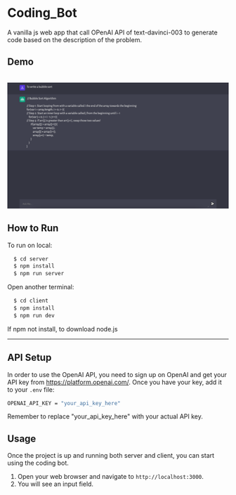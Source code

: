 
# Coding_Bot

A vanilla js web app that call OPenAI API of text-davinci-003 to generate code based on the description of the problem.
## Demo
<br>
<img src="client/assets/demo.png"/>

## How to Run

To run on local:

```bash
  $ cd server
  $ npm install 
  $ npm run server
```
Open another terminal:
```bash
  $ cd client
  $ npm install 
  $ npm run dev
```

If npm not install, to download node.js

---

## API Setup

In order to use the OpenAI API, you need to sign up on OpenAI and get your API key from https://platform.openai.com/. 
Once you have your key, add it to your `.env` file:

```bash
OPENAI_API_KEY = "your_api_key_here"
```

Remember to replace "your_api_key_here" with your actual API key.

## Usage

Once the project is up and running both server and client, 
you can start using the coding bot.

1. Open your web browser and navigate to `http://localhost:3000`.
2. You will see an input field. 
